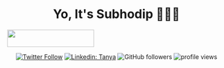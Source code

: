 <h1 align="center"> Yo, It's Subhodip 👋👨‍💻</h1>

<img src="https://media0.giphy.com/media/v1.Y2lkPTc5MGI3NjExd2p5NTlmMTA4MW82NTZheG9vMW11ajhnOXRreDUwcXpxbDk3anE1YiZlcD12MV9pbnRlcm5hbF9naWZfYnlfaWQmY3Q9Zw/XGqDsE3owV0RO/giphy.gif" width="200" height="40" align="center"/>

<div align="center">
 
[![Twitter Follow](https://img.shields.io/twitter/follow/subh_cs?label=Follow)](https://twitter.com/intent/follow?screen_name=subh_cs)
[![Linkedin: Tanya](https://img.shields.io/badge/-Subh-blue?style=flat-square&logo=Linkedin&logoColor=white&link=https://www.linkedin.com/in/subh-cs/)](https://www.linkedin.com/in/subh-cs/)
![GitHub followers](https://img.shields.io/github/followers/subh-cs?label=Follow&style=social)
<img alt = "profile views" src="https://komarev.com/ghpvc/?username=subh-cs&color=brightgreen">  

</div>

